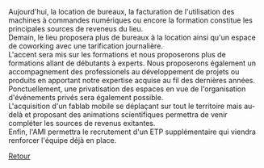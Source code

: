 Aujourd'hui, la location de bureaux, la facturation de l'utilisation des machines à commandes numériques ou encore la formation constitue les principales sources de reveneus du lieu.  
Demain, le lieu proposera plus de bureaux à la location ainsi qu'un espace de coworking avec une tarification journalière.  
L'accent sera mis sur les formations et nous proposerons plus de formations allant de débutants à experts. Nous proposerons également un accompagnement des professionels au développement de projets ou produits en apportant notre expertise acquise au fil des dernières années.  
Ponctuellement, une privatisation des espaces en vue de l'organisation d'événements privés sera également possible.  
L'acquisition d'un fablab mobile se déplaçant sur tout le territoire mais au-delà et proposant des animations scientifiques permettra de venir compléter les sources de revenus exitantes.  
Enfin, l'AMI permettra le recrutement d'un ETP supplémentaire qui viendra renforcer l'équipe déjà en place.  

[Retour](README.md)
